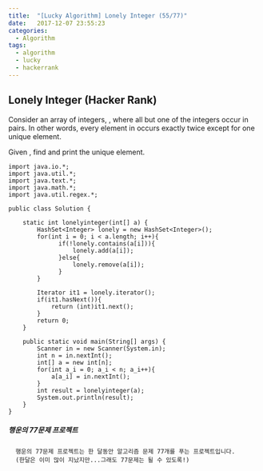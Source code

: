```yaml
---
title:  "[Lucky Algorithm] Lonely Integer (55/77)"
date:   2017-12-07 23:55:23
categories:
  - Algorithm
tags:
  - algorithm
  - lucky
  - hackerrank
---
```

## Lonely Integer (Hacker Rank)
Consider an array of  integers, , where all but one of the integers occur in pairs. In other words, every element in  occurs exactly twice except for one unique element.

Given , find and print the unique element.


```
import java.io.*;
import java.util.*;
import java.text.*;
import java.math.*;
import java.util.regex.*;

public class Solution {

    static int lonelyinteger(int[] a) {
        HashSet<Integer> lonely = new HashSet<Integer>();
        for(int i = 0; i < a.length; i++){
              if(!lonely.contains(a[i])){
                  lonely.add(a[i]);
              }else{
                  lonely.remove(a[i]);
              }
        }

        Iterator it1 = lonely.iterator();
        if(it1.hasNext()){
            return (int)it1.next();
        }
        return 0;
    }

    public static void main(String[] args) {
        Scanner in = new Scanner(System.in);
        int n = in.nextInt();
        int[] a = new int[n];
        for(int a_i = 0; a_i < n; a_i++){
            a[a_i] = in.nextInt();
        }
        int result = lonelyinteger(a);
        System.out.println(result);
    }
}

```

##### 행운의 77문제 프로젝트
```
  행운의 77문제 프로젝트는 한 달동안 알고리즘 문제 77개를 푸는 프로젝트입니다.
  (한달은 이미 많이 지났지만...그래도 77문제는 될 수 있도록!)
```
